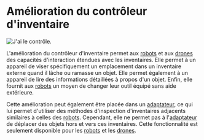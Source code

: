 # Amélioration du contrôleur d'inventaire

![J'ai le contrôle.](oredict:oc:inventoryControllerUpgrade)

L'amélioration du contrôleur d'inventaire permet aux [robots](../block/robot.md) et aux [drones](drone.md) des capacités d'interaction étendues avec les inventaires. Elle permet à un appareil de viser spécifiquement un emplacement dans un inventaire externe quand il lâche ou ramasse un objet. Elle permet également à un appareil de lire des informations détaillées à propos d'un objet. Enfin, elle fournit aux [robots](../block/robot.md) un moyen de changer leur outil équipé sans aide extérieure.

Cette amélioration peut également être placée dans un [adaptateur](../block/adapter.md), ce qui lui permet d'utiliser des méthodes d'inspection d'inventaires adjacents similaires à celles des [robots](../block/robot.md). Cependant, elle ne permet pas à l'[adaptateur](../block/adapter.md) de déplacer des objets hors et vers ces inventaires. Cette fonctionnalité est seulement disponible pour les [robots](../block/robot.md) et les [drones](drone.md).
